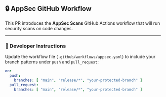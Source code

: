 ## 🔒 AppSec GitHub Workflow
 
This PR introduces the **AppSec Scans** GitHub Actions workflow that will run security scans on code changes.
 
---
 
### 📌 Developer Instructions
 
Update the workflow file (`.github/workflows/appsec.yaml`) to include your branch patterns under `push` and `pull_request`:
 
```yaml
on:
  push:
    branches: [ "main", "release/*", "your-protected-branch" ]
  pull_request:
    branches: [ "main", "release/*", "your-protected-branch" ]
